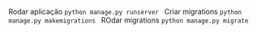 Rodar aplicação
 ```python manage.py runserver ```
 Criar migrations
 ```python manage.py makemigrations ```
ROdar migrations
 ```python manage.py migrate ```
